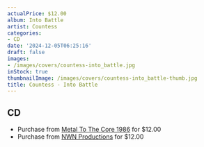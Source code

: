 ```yaml
---
actualPrice: $12.00
album: Into Battle
artist: Countess
categories:
- CD
date: '2024-12-05T06:25:16'
draft: false
images:
- /images/covers/countess-into_battle.jpg
inStock: true
thumbnailImage: /images/covers/countess-into_battle-thumb.jpg
title: Countess - Into Battle
---
```


## CD
* Purchase from [Metal To The Core 1986](https://metaltothecore1986.com/shop/countess-into-battle-cd/) for $12.00
* Purchase from [NWN Productions](http://shop.nwnprod.com/index.php?route=product/product&path=93&product_id=5712&sort=pd.name&order=ASC) for $12.00
